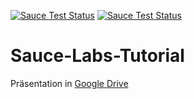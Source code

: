 [![Sauce Test Status](https://saucelabs.com/buildstatus/dan-brown)](https://saucelabs.com/u/dan-brown)
[![Sauce Test Status](https://saucelabs.com/browser-matrix/dan-brown.svg)](https://saucelabs.com/u/dan-brown)

# Sauce-Labs-Tutorial

Präsentation in [Google Drive](https://docs.google.com/presentation/d/1hWPKENh5BiA5tQW8VWBndEvmK5TCiih8ja0TcF2lA_8)
